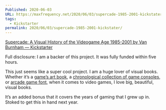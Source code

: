 ```yaml
---
Published: 2020-06-03
URL: https://maxfrequency.net/2020/06/03/supercade-1985-2001-kickstater/
tags:
  - Kickstarter
permalink: 2020/06/03/supercade-1985-2001-kickstater/
---
```

[Supercade: A Visual History of the Videogame Age 1985-2001 by Van Burnham — Kickstarter](https://www.kickstarter.com/projects/vanburnham/supercade-a-visual-history-of-the-videogame-age-1985-2001)

Full disclosure: I am a backer of this project. It was fully funded within five hours.

This just seems like a super cool project. I am a huge lover of visual books. Whether it’s a [game’s art book](https://www.gamespot.com/articles/new-uncharted-4-book-features-never-before-seen-ar/1100-6436097/), a [chronological collection of game consoles](https://www.amazon.com/dp/1593277431/ref=cm_sw_em_r_mt_dp_U_WkQ1Eb3NCSG4R), or [arcade game font](https://www.amazon.com/dp/0500021740/ref=cm_sw_em_r_mt_dp_U_MlQ1EbPG74JMF), when it comes to video games, I love big, beautiful, visual books.

It’s an added bonus that it covers the years of gaming that I grew up in. Stoked to get this in hand next year.